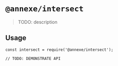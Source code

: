 # `@annexe/intersect`

> TODO: description

## Usage

```
const intersect = require('@annexe/intersect');

// TODO: DEMONSTRATE API
```
